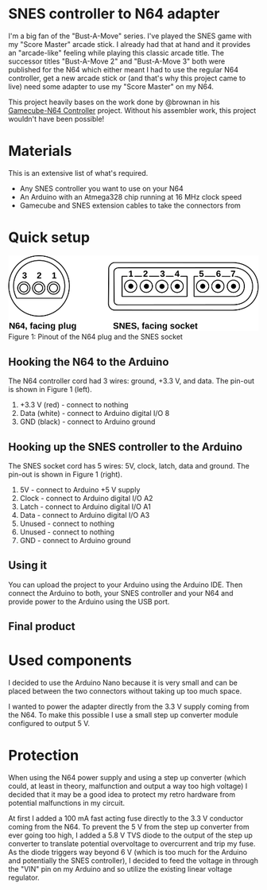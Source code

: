 # SNES controller to N64 adapter

I'm a big fan of the "Bust-A-Move" series. I've played the SNES game with my "Score Master" arcade stick. I already had that at hand and it provides an "arcade-like" feeling while playing this classic arcade title. The successor titles "Bust-A-Move 2" and "Bust-A-Move 3" both were published for the N64 which either meant I had to use the regular N64 controller, get a new arcade stick or (and that's why this project came to live) need some adapter to use my "Score Master" on my N64.

This project heavily bases on the work done by @brownan in his [Gamecube-N64 Controller](https://github.com/brownan/Gamecube-N64-Controller) project. Without his assembler work, this project wouldn't have been possible!

# Materials

This is an extensive list of what's required.

- Any SNES controller you want to use on your N64
- An Arduino with an Atmega328 chip running at 16 MHz clock speed
- Gamecube and SNES extension cables to take the connectors from

# Quick setup

![Pinout of N64 plug and SNES socket](connections.svg)
Figure 1: Pinout of the N64 plug and the SNES socket

##  Hooking the N64 to the Arduino

The N64 controller cord had 3 wires: ground, +3.3 V, and data. The pin-out is shown in Figure 1 (left).

1. +3.3 V (red) - connect to nothing
2. Data (white) - connect to Arduino digital I/O 8
3. GND (black) - connect to Arduino ground

## Hooking up the SNES controller to the Arduino

The SNES socket cord has 5 wires: 5V, clock, latch, data and ground. The pin-out is shown in Figure 1 (right).

1. 5V - connect to Arduino +5 V supply
2. Clock - connect to Arduino digital I/O A2
3. Latch - connect to Arduino digital I/O A1
4. Data - connect to Arduino digital I/O A3
5. Unused - connect to nothing
6. Unused - connect to nothing
7. GND - connect to Arduino ground

## Using it

You can upload the project to your Arduino using the Arduino IDE. Then connect the Arduino to both, your SNES controller and your N64 and provide power to the Arduino using the USB port.

## Final product

# Used components

I decided to use the Arduino Nano because it is very small and can be placed between the two connectors without taking up too much space.

I wanted to power the adapter directly from the 3.3 V supply coming from the N64. To make this possible I use a small step up converter module configured to output 5 V.

# Protection

When using the N64 power supply and using a step up converter (which could, at least in theory, malfunction and output a way too high voltage) I decided that it may be a good idea to protect my retro hardware from potential malfunctions in my circuit.

At first I added a 100 mA fast acting fuse directly to the 3.3 V conductor coming from the N64. To prevent the 5 V from the step up converter from ever going too high, I added a 5.8 V TVS diode to the output of the step up converter to translate potential overvoltage to overcurrent and trip my fuse. As the diode triggers way beyond 6 V (which is too much for the Arduino and potentially the SNES controller), I decided to feed the voltage in through the "VIN" pin on my Arduino and so utilize the existing linear voltage regulator.
